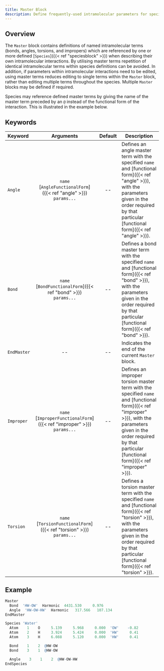 ```yaml
---
title: Master Block
description: Define frequently-used intramolecular parameters for species
---
```


## Overview

The `Master` block contains definitions of named intramolecular terms (bonds, angles, torsions, and  impropers) which are referenced by one or more defined [`Species`]({{< ref "speciesblock" >}}) when describing their own intramolecular interactions. By utilising master terms repetition of identical intramolecular terms within species definitions can be avoided. In addition, if parameters within intramolecular interactions need to be edited, using master terms reduces editing to single terms within the `Master` block, rather than editing multiple terms throughout the species. Multiple `Master` blocks may be defined if required.

Species may reference defined master terms by giving the name of the master term preceded by an `@` instead of the functional form of the interaction. This is illustrated in the example below.
## Keywords

|Keyword|Arguments|Default|Description|
|:------|:--:|:-----:|-----------|
|`Angle`|`name`<br/>[`AngleFunctionalForm`]({{< ref "angle" >}})<br/>`params...`|--|Defines an angle master term with the specified `name` and [functional form]({{< ref "angle" >}}), with the parameters given in the order required by that particular [functional form]({{< ref "angle" >}}).|
|`Bond`|`name`<br/>[`BondFunctionalForm`]({{< ref "bond" >}})<br/>`params...`|--|Defines a bond master term with the specified `name` and [functional form]({{< ref "bond" >}}), with the parameters given in the order required by that particular [functional form]({{< ref "bond" >}}).
|`EndMaster`|--|--|Indicates the end of the current `Master` block.|
|`Improper`|`name`<br/>[`ImproperFunctionalForm`]({{< ref "improper" >}})<br/>`params...`|--|Defines an improper torsion master term with the specified `name` and [functional form]({{< ref "improper" >}}), with the parameters given in the order required by that particular [functional form]({{< ref "improper" >}}).
|`Torsion`|`name`<br/>[`TorsionFunctionalForm`]({{< ref "torsion" >}})<br/>`params...`|--|Defines a torsion master term with the specified `name` and [functional form]({{< ref "torsion" >}}), with the parameters given in the order required by that particular [functional form]({{< ref "torsion" >}}).

## Example

```r
Master
  Bond  'HW-OW'  Harmonic  4431.530     0.976
  Angle  'HW-OW-HW'  Harmonic   317.566   107.134
EndMaster

Species 'Water'
  Atom    1    O     5.139     5.968     0.000  'OW'    -0.82
  Atom    2    H     3.924     5.424     0.000  'HW'     0.41
  Atom    3    H     6.088     5.120     0.000  'HW'     0.41

  Bond    1    2  @HW-OW
  Bond    3    1  @HW-OW

  Angle    3    1    2  @HW-OW-HW
EndSpecies
```
